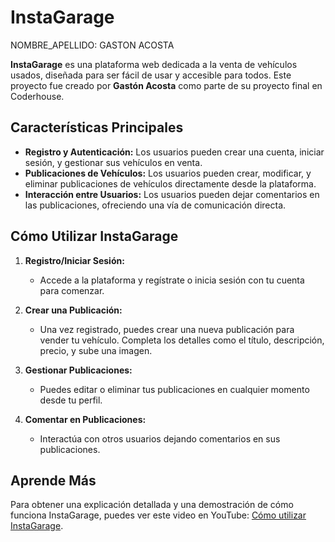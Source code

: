 # InstaGarage

NOMBRE_APELLIDO: 
GASTON ACOSTA



**InstaGarage** es una plataforma web dedicada a la venta de vehículos usados, diseñada para ser fácil de usar y accesible para todos. Este proyecto fue creado por **Gastón Acosta** como parte de su proyecto final en Coderhouse.

## Características Principales

- **Registro y Autenticación:** Los usuarios pueden crear una cuenta, iniciar sesión, y gestionar sus vehículos en venta.
- **Publicaciones de Vehículos:** Los usuarios pueden crear, modificar, y eliminar publicaciones de vehículos directamente desde la plataforma.
- **Interacción entre Usuarios:** Los usuarios pueden dejar comentarios en las publicaciones, ofreciendo una vía de comunicación directa.

## Cómo Utilizar InstaGarage

1. **Registro/Iniciar Sesión:**
   - Accede a la plataforma y regístrate o inicia sesión con tu cuenta para comenzar.
  
2. **Crear una Publicación:**
   - Una vez registrado, puedes crear una nueva publicación para vender tu vehículo. Completa los detalles como el título, descripción, precio, y sube una imagen.
  
3. **Gestionar Publicaciones:**
   - Puedes editar o eliminar tus publicaciones en cualquier momento desde tu perfil.

4. **Comentar en Publicaciones:**
   - Interactúa con otros usuarios dejando comentarios en sus publicaciones.

## Aprende Más

Para obtener una explicación detallada y una demostración de cómo funciona InstaGarage, puedes ver este video en YouTube: [Cómo utilizar InstaGarage]([https://www.youtube.com/watch?v=XXXXXXXXX](https://www.youtube.com/watch?v=h-o7HF81m5M)).
